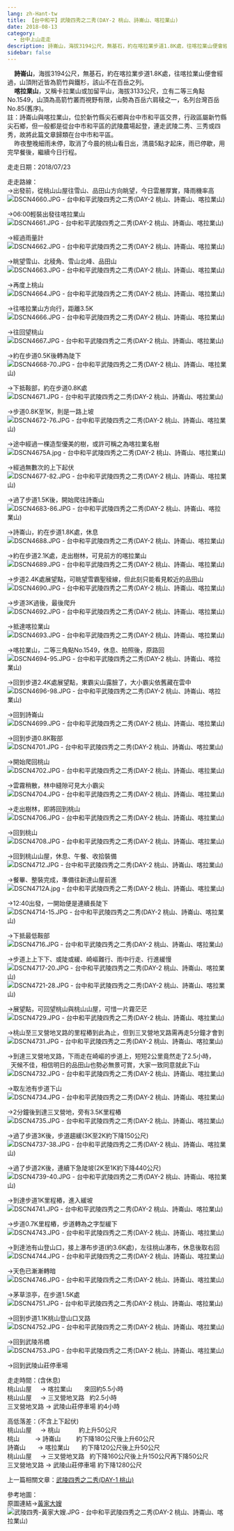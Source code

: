```yaml
---
lang: zh-Hant-tw
title: 【台中和平】武陵四秀之二秀(DAY-2 桃山、詩崙山、喀拉業山)
date: 2018-08-13
category: 
  - 台中上山走走
description: 詩崙山，海拔3194公尺，無基石，約在喀拉業步道1.8K處，往喀拉業山便會經過，山頂附近皆為箭竹與鐵杉，該山不在百岳之列。 喀拉業山，又稱卡拉業山或加留平山，海拔3133公尺，立有二等三角點No.1549，山頂為高箭竹叢而視野有限，山勢為百岳六肩稜之一，名列台灣百岳No.85(舊序)。 註：詩崙山與喀拉業山，位於新竹縣尖石鄉與台中市和平區交界，行政區屬新竹縣尖石鄉，但一般都是從台中市和平區的武陵農場起登，連走武陵二秀、三秀或四秀，故將此篇文章歸類在台中市和平區。 昨夜整晚細雨未停，取消了今晨的桃山看日出，清晨5點才起床，雨已停歇，用完早餐後，繼續今日行程。
sidebar: false
---
```


    **詩崙山**，海拔3194公尺，無基石，約在喀拉業步道1.8K處，往喀拉業山便會經過，山頂附近皆為箭竹與鐵杉，該山不在百岳之列。  
    **喀拉業山**，又稱卡拉業山或加留平山，海拔3133公尺，立有二等三角點No.1549，山頂為高箭竹叢而視野有限，山勢為百岳六肩稜之一，名列台灣百岳No.85(舊序)。  
註：詩崙山與喀拉業山，位於新竹縣尖石鄉與台中市和平區交界，行政區屬新竹縣尖石鄉，但一般都是從台中市和平區的武陵農場起登，連走武陵二秀、三秀或四秀，故將此篇文章歸類在台中市和平區。  
    昨夜整晚細雨未停，取消了今晨的桃山看日出，清晨5點才起床，雨已停歇，用完早餐後，繼續今日行程。

走走日期：2018/07/23

走走路線：  
→出發前，從桃山山屋往雪山、品田山方向眺望，今日雲層厚實，降雨機率高  
![DSCN4660.JPG - 台中和平武陵四秀之二秀(DAY-2 桃山、詩崙山、喀拉業山)](image/1194653279_l.jpg)

→06:00輕裝出發往喀拉業山  
![DSCN4661.JPG - 台中和平武陵四秀之二秀(DAY-2 桃山、詩崙山、喀拉業山)](image/1194652091_l.jpg)

→經過雨量計  
![DSCN4662.JPG - 台中和平武陵四秀之二秀(DAY-2 桃山、詩崙山、喀拉業山)](image/1194653082_l.jpg)

→眺望雪山、北稜角、雪山北峰、品田山  
![DSCN4663.JPG - 台中和平武陵四秀之二秀(DAY-2 桃山、詩崙山、喀拉業山)](image/1194652092_l.jpg)

→再度上桃山  
![DSCN4664.JPG - 台中和平武陵四秀之二秀(DAY-2 桃山、詩崙山、喀拉業山)](image/1194652093_l.jpg)

→往喀拉業山方向行，距離3.5K  
![DSCN4666.JPG - 台中和平武陵四秀之二秀(DAY-2 桃山、詩崙山、喀拉業山)](image/1194651491_l.jpg)

→往回望桃山  
![DSCN4667.JPG - 台中和平武陵四秀之二秀(DAY-2 桃山、詩崙山、喀拉業山)](image/1194652094_l.jpg)

→約在步道0.5K後轉為陡下  
![DSCN4668-70.JPG - 台中和平武陵四秀之二秀(DAY-2 桃山、詩崙山、喀拉業山)](image/1194652982_l.jpg)

→下抵鞍部，約在步道0.8K處  
![DSCN4671.JPG - 台中和平武陵四秀之二秀(DAY-2 桃山、詩崙山、喀拉業山)](image/1194652771_l.jpg)

→步道0.8K至1K，則是一路上坡  
![DSCN4672-76.JPG - 台中和平武陵四秀之二秀(DAY-2 桃山、詩崙山、喀拉業山)](image/1194652672_l.jpg)

→途中經過一棵造型優美的樹，或許可稱之為喀拉業名樹  
![DSCN4675A.jpg - 台中和平武陵四秀之二秀(DAY-2 桃山、詩崙山、喀拉業山)](image/1194652476_l.jpg)

→經過無數次的上下起伏  
![DSCN4677-82.JPG - 台中和平武陵四秀之二秀(DAY-2 桃山、詩崙山、喀拉業山)](image/1194651492_l.jpg)

→過了步道1.5K後，開始爬往詩崙山  
![DSCN4683-86.JPG - 台中和平武陵四秀之二秀(DAY-2 桃山、詩崙山、喀拉業山)](image/1194651493_l.jpg)

→詩崙山，約在步道1.8K處，休息  
![DSCN4688.JPG - 台中和平武陵四秀之二秀(DAY-2 桃山、詩崙山、喀拉業山)](image/1194652876_l.jpg)

→約在步道2.1K處，走出樹林，可見前方的喀拉業山  
![DSCN4689.JPG - 台中和平武陵四秀之二秀(DAY-2 桃山、詩崙山、喀拉業山)](image/1194652877_l.jpg)

→步道2.4K處展望點，可眺望雪霸聖稜線，但此刻只能看見較近的品田山  
![DSCN4690.JPG - 台中和平武陵四秀之二秀(DAY-2 桃山、詩崙山、喀拉業山)](image/1194652673_l.jpg)

→步道3K過後，最後爬升  
![DSCN4692.JPG - 台中和平武陵四秀之二秀(DAY-2 桃山、詩崙山、喀拉業山)](image/1194652879_l.jpg)

→抵達喀拉業山  
![DSCN4693.JPG - 台中和平武陵四秀之二秀(DAY-2 桃山、詩崙山、喀拉業山)](image/1194652477_l.jpg)

→喀拉業山，二等三角點No.1549，休息、拍照後，原路回  
![DSCN4694-95.JPG - 台中和平武陵四秀之二秀(DAY-2 桃山、詩崙山、喀拉業山)](image/1194652478_l.jpg)

→回到步道2.4K處展望點，東霸尖山露臉了，大小霸尖依舊藏在雲中  
![DSCN4696-98.JPG - 台中和平武陵四秀之二秀(DAY-2 桃山、詩崙山、喀拉業山)](image/1194651305_l.jpg)

→回到詩崙山  
![DSCN4699.JPG - 台中和平武陵四秀之二秀(DAY-2 桃山、詩崙山、喀拉業山)](image/1194652774_l.jpg)

→回到步道0.8K鞍部  
![DSCN4701.JPG - 台中和平武陵四秀之二秀(DAY-2 桃山、詩崙山、喀拉業山)](image/1194652096_l.jpg)

→開始爬回桃山  
![DSCN4702.JPG - 台中和平武陵四秀之二秀(DAY-2 桃山、詩崙山、喀拉業山)](image/1194652097_l.jpg)

→雲霧稍散，林中縫隙可見大小霸尖  
![DSCN4704.JPG - 台中和平武陵四秀之二秀(DAY-2 桃山、詩崙山、喀拉業山)](image/1194652674_l.jpg)

→走出樹林，即將回到桃山  
![DSCN4706.JPG - 台中和平武陵四秀之二秀(DAY-2 桃山、詩崙山、喀拉業山)](image/1194652479_l.jpg)

→回到桃山  
![DSCN4708.JPG - 台中和平武陵四秀之二秀(DAY-2 桃山、詩崙山、喀拉業山)](image/1194652675_l.jpg)

→回到桃山山屋，休息、午餐、收拾裝備  
![DSCN4712.JPG - 台中和平武陵四秀之二秀(DAY-2 桃山、詩崙山、喀拉業山)](image/1194653466_l.jpg)

→餐畢、整裝完成，準備往新達山屋前進  
![DSCN4712A.jpg - 台中和平武陵四秀之二秀(DAY-2 桃山、詩崙山、喀拉業山)](image/1194652676_l.jpg)

→12:40出發，一開始便是連續長陡下  
![DSCN4714-15.JPG - 台中和平武陵四秀之二秀(DAY-2 桃山、詩崙山、喀拉業山)](image/1194653175_l.jpg)

→下抵最低鞍部  
![DSCN4716.JPG - 台中和平武陵四秀之二秀(DAY-2 桃山、詩崙山、喀拉業山)](image/1194652984_l.jpg)

→步道上上下下、或陡或緩、崎嶇難行、雨中行走、行進緩慢  
![DSCN4717-20.JPG - 台中和平武陵四秀之二秀(DAY-2 桃山、詩崙山、喀拉業山)](image/1194653281_l.jpg)  
![DSCN4721-28.JPG - 台中和平武陵四秀之二秀(DAY-2 桃山、詩崙山、喀拉業山)](image/1194652480_l.jpg)

→展望點，可回望桃山與桃山山屋，可惜一片霧茫茫  
![DSCN4729.JPG - 台中和平武陵四秀之二秀(DAY-2 桃山、詩崙山、喀拉業山)](image/1194652098_l.jpg)

→桃山至三叉營地叉路的里程樁到此為止，但到三叉營地叉路需再走5分鐘才會到  
![DSCN4731.JPG - 台中和平武陵四秀之二秀(DAY-2 桃山、詩崙山、喀拉業山)](image/1194652678_l.jpg)

→到達三叉營地叉路，下雨走在崎嶇的步道上，短短2公里竟然走了2.5小時，  
  天候不佳，相信明日的品田山也勢必無景可賞，大家一致同意就此下山  
![DSCN4732.JPG - 台中和平武陵四秀之二秀(DAY-2 桃山、詩崙山、喀拉業山)](image/1194652481_l.jpg)

→取左池有步道下山  
![DSCN4734.JPG - 台中和平武陵四秀之二秀(DAY-2 桃山、詩崙山、喀拉業山)](image/1194653176_l.jpg)

→2分鐘後到達三叉營地，旁有3.5K里程樁  
![DSCN4735.JPG - 台中和平武陵四秀之二秀(DAY-2 桃山、詩崙山、喀拉業山)](image/1194652679_l.jpg)

→過了步道3K後，步道趨緩(3K至2K約下降150公尺)  
![DSCN4737-38.JPG - 台中和平武陵四秀之二秀(DAY-2 桃山、詩崙山、喀拉業山)](image/1194652880_l.jpg)

→過了步道2K後，連續下急陡坡(2K至1K約下降440公尺)  
![DSCN4739-40.JPG - 台中和平武陵四秀之二秀(DAY-2 桃山、詩崙山、喀拉業山)](image/1194652986_l.jpg)

→到達步道1K里程樁，進入緩坡  
![DSCN4741.JPG - 台中和平武陵四秀之二秀(DAY-2 桃山、詩崙山、喀拉業山)](image/1194652482_l.jpg)

→步道0.7K里程樁，步道轉為之字型緩下  
![DSCN4743.JPG - 台中和平武陵四秀之二秀(DAY-2 桃山、詩崙山、喀拉業山)](image/1194652988_l.jpg)

→到達池有山登山口，接上瀑布步道(約3.6K處)，左往桃山瀑布，休息後取右回  
![DSCN4744.JPG - 台中和平武陵四秀之二秀(DAY-2 桃山、詩崙山、喀拉業山)](image/1194653083_l.jpg)

→天色已漸漸轉暗  
![DSCN4746.JPG - 台中和平武陵四秀之二秀(DAY-2 桃山、詩崙山、喀拉業山)](image/1194652989_l.jpg)

→茅草涼亭，在步道1.5K處  
![DSCN4751.JPG - 台中和平武陵四秀之二秀(DAY-2 桃山、詩崙山、喀拉業山)](image/1194652483_l.jpg)

→回到步道1.1K桃山登山口叉路  
![DSCN4752.JPG - 台中和平武陵四秀之二秀(DAY-2 桃山、詩崙山、喀拉業山)](image/1194652681_l.jpg)

→回到武陵吊橋  
![DSCN4753.JPG - 台中和平武陵四秀之二秀(DAY-2 桃山、詩崙山、喀拉業山)](image/1194653282_l.jpg)

→回到武陵山莊停車場

走走時間：(含休息)  
桃山山屋     → 喀拉業山       來回約5.5小時  
桃山山屋     → 三叉營地叉路   約2.5小時  
三叉營地叉路 → 武陵山莊停車場 約4小時

高低落差：(不含上下起伏)  
桃山山屋     → 桃山           約上升50公尺  
桃山         → 詩崙山         約下降180公尺後上升60公尺  
詩崙山       → 喀拉業山       約下降120公尺後上升50公尺  
桃山山屋     → 三叉營地叉路   約下降160公尺後上升150公尺再下降50公尺  
三叉營地叉路 → 武陵山莊停車場 約下降1280公尺

上一篇相關文章：[武陵四秀之二秀(DAY-1 桃山)](http://blog.xuite.net/shiun101/1013399/585137877)

參考地圖：  
原圖連結→[黃家大嫂](http://blog.xuite.net/lin6151/blog/129097971)  
![武陵四秀-黃家大嫂.JPG - 台中和平武陵四秀之二秀(DAY-2 桃山、詩崙山、喀拉業山)](image/1194652099_l.jpg)